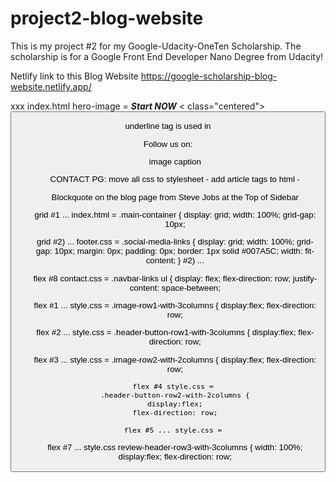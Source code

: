 # project2-blog-website
This is my project #2 for my Google-Udacity-OneTen Scholarship. The scholarship is for a Google Front End Developer Nano Degree from Udacity! 

Netlify link to this Blog Website
https://google-scholarship-blog-website.netlify.app/



xxx  index.html hero-image = <strong><em>Start NOW</em></strong>
    < class="centered">    
            <button>


underline tag is used in 
   <p><underline>Follow us on:</underline></p>
  <ul>


image caption



CONTACT PG: move all css to stylesheet - add article tags to html - 



Blockquote on the blog page from Steve Jobs at the Top of Sidebar



grid #1 ... index.html =
.main-container {
    display: grid;
    width: 100%; 
    grid-gap: 10px; 

grid #2) ... footer.css = 
.social-media-links {
    display: grid;
    width: 100%; 
    grid-gap: 10px; 
    margin: 0px;
    padding: 0px;
    border: 1px solid #007A5C;
    width: fit-content;
  }    #2) ...



flex #8 contact.css = 
    .navbar-links ul {
    display: flex;
    flex-direction: row;
    justify-content: space-between;

flex #1 ... style.css =
.image-row1-with-3columns {
    display:flex;
    flex-direction: row;

flex #2 ... style.css =
    .header-button-row1-with-3columns {
    display:flex;
    flex-direction: row;

   flex #3 ... style.css =
    .image-row2-with-2columns {
    display:flex;
    flex-direction: row;

    flex #4 style.css = 
    .header-button-row2-with-2columns {
    display:flex;
    flex-direction: row;

    flex #5 ... style.css = 
    
  flex #7 ... style.css review-header-row3-with-3columns {
    width: 100%;
    display:flex;
    flex-direction: row;









 
